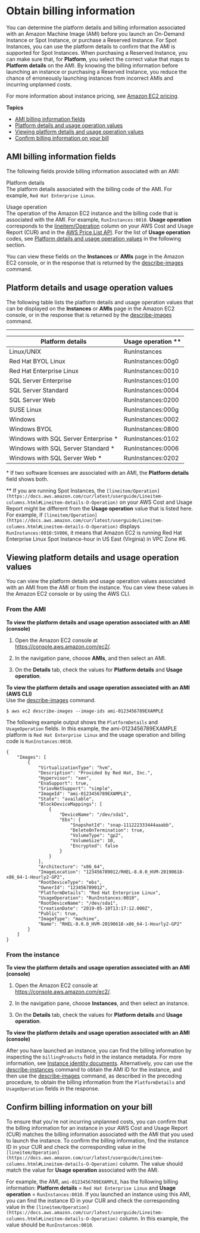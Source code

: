 # Obtain billing information<a name="ami-billing-info"></a>

You can determine the platform details and billing information associated with an Amazon Machine Image \(AMI\) before you launch an On\-Demand Instance or Spot Instance, or purchase a Reserved Instance\. For Spot Instances, you can use the platform details to confirm that the AMI is supported for Spot Instances\. When purchasing a Reserved Instance, you can make sure that, for **Platform**, you select the correct value that maps to **Platform details** on the AMI\. By knowing the billing information before launching an instance or purchasing a Reserved Instance, you reduce the chance of erroneously launching instances from incorrect AMIs and incurring unplanned costs\.

For more information about instance pricing, see [Amazon EC2 pricing](http://aws.amazon.com/ec2/pricing/)\.

**Topics**
+ [AMI billing information fields](#billing-info-fields)
+ [Platform details and usage operation values](#billing-info)
+ [Viewing platform details and usage operation values](#view-billing-info)
+ [Confirm billing information on your bill](#compare-billing-info-on-bill)

## AMI billing information fields<a name="billing-info-fields"></a>

The following fields provide billing information associated with an AMI:

Platform details  
 The platform details associated with the billing code of the AMI\. For example, `Red Hat Enterprise Linux`\.

Usage operation  
The operation of the Amazon EC2 instance and the billing code that is associated with the AMI\. For example, `RunInstances:0010`\. **Usage operation** corresponds to the [lineitem/Operation](https://docs.aws.amazon.com/cur/latest/userguide/Lineitem-columns.html#Lineitem-details-O-Operation) column on your AWS Cost and Usage Report \(CUR\) and in the [AWS Price List API](https://docs.aws.amazon.com/awsaccountbilling/latest/aboutv2/price-changes.html)\. For the list of **Usage operation** codes, see [Platform details and usage operation values](#billing-info) in the following section\.

You can view these fields on the **Instances** or **AMIs** page in the Amazon EC2 console, or in the response that is returned by the [describe\-images](https://docs.aws.amazon.com/cli/latest/reference/ec2/describe-images.html) command\.

## Platform details and usage operation values<a name="billing-info"></a>

The following table lists the platform details and usage operation values that can be displayed on the **Instances** or **AMIs** page in the Amazon EC2 console, or in the response that is returned by the [describe\-images](https://docs.aws.amazon.com/cli/latest/reference/ec2/describe-images.html) command\.


****  

|  Platform details  |  Usage operation \*\*  | 
| --- | --- | 
|  Linux/UNIX  |  RunInstances  | 
|  Red Hat BYOL Linux  |  RunInstances:00g0  | 
|  Red Hat Enterprise Linux  |  RunInstances:0010  | 
|  SQL Server Enterprise  |  RunInstances:0100  | 
|  SQL Server Standard  |  RunInstances:0004  | 
|  SQL Server Web  |  RunInstances:0200  | 
|  SUSE Linux  |  RunInstances:000g  | 
|  Windows  |  RunInstances:0002  | 
|  Windows BYOL  |  RunInstances:0800  | 
|  Windows with SQL Server Enterprise \*  |  RunInstances:0102  | 
|  Windows with SQL Server Standard \*  |  RunInstances:0006  | 
|  Windows with SQL Server Web \*  |  RunInstances:0202  | 

\* If two software licenses are associated with an AMI, the **Platform details** field shows both\.

\*\* If you are running Spot Instances, the `[lineitem/Operation](https://docs.aws.amazon.com/cur/latest/userguide/Lineitem-columns.html#Lineitem-details-O-Operation)` on your AWS Cost and Usage Report might be different from the **Usage operation** value that is listed here\. For example, if `[lineitem/Operation](https://docs.aws.amazon.com/cur/latest/userguide/Lineitem-columns.html#Lineitem-details-O-Operation)` displays `RunInstances:0010:SV006`, it means that Amazon EC2 is running Red Hat Enterprise Linux Spot Instance\-hour in US East \(Virginia\) in VPC Zone \#6\.

## Viewing platform details and usage operation values<a name="view-billing-info"></a>

You can view the platform details and usage operation values associated with an AMI from the AMI or from the instance\. You can view these values in the Amazon EC2 console or by using the AWS CLI\.

### From the AMI<a name="view-billing-info-AMI"></a>

**To view the platform details and usage operation associated with an AMI \(console\)**

1. Open the Amazon EC2 console at [https://console\.aws\.amazon\.com/ec2/](https://console.aws.amazon.com/ec2/)\.

1. In the navigation pane, choose **AMIs**, and then select an AMI\.

1. On the **Details** tab, check the values for **Platform details** and **Usage operation**\.

**To view the platform details and usage operation associated with an AMI \(AWS CLI\)**  
Use the [describe\-images](https://docs.aws.amazon.com/cli/latest/reference/ec2/describe-images.html) command\.

```
$ aws ec2 describe-images --image-ids ami-0123456789EXAMPLE
```

The following example output shows the `PlatformDetails` and `UsageOperation` fields\. In this example, the ami\-0123456789EXAMPLE platform is `Red Hat Enterprise Linux` and the usage operation and billing code is `RunInstances:0010`\.

```
{
    "Images": [
        {
            "VirtualizationType": "hvm", 
            "Description": "Provided by Red Hat, Inc.",
            "Hypervisor": "xen", 
            "EnaSupport": true, 
            "SriovNetSupport": "simple", 
            "ImageId": "ami-0123456789EXAMPLE",
            "State": "available", 
            "BlockDeviceMappings": [
                {
                    "DeviceName": "/dev/sda1", 
                    "Ebs": {
                        "SnapshotId": "snap-111222333444aaabb", 
                        "DeleteOnTermination": true, 
                        "VolumeType": "gp2", 
                        "VolumeSize": 10, 
                        "Encrypted": false
                    }
                }
            ], 
            "Architecture": "x86_64", 
            "ImageLocation": "123456789012/RHEL-8.0.0_HVM-20190618-x86_64-1-Hourly2-GP2", 
            "RootDeviceType": "ebs", 
            "OwnerId": "123456789012",
            "PlatformDetails": "Red Hat Enterprise Linux",
            "UsageOperation": "RunInstances:0010", 
            "RootDeviceName": "/dev/sda1", 
            "CreationDate": "2019-05-10T13:17:12.000Z", 
            "Public": true, 
            "ImageType": "machine", 
            "Name": "RHEL-8.0.0_HVM-20190618-x86_64-1-Hourly2-GP2"
        }
    ]
}
```

### From the instance<a name="view-billing-info-instance"></a>

**To view the platform details and usage operation associated with an AMI \(console\)**

1. Open the Amazon EC2 console at [https://console\.aws\.amazon\.com/ec2/](https://console.aws.amazon.com/ec2/)\.

1. In the navigation pane, choose **Instances**, and then select an instance\.

1. On the **Details** tab, check the values for **Platform details** and **Usage operation**\.

**To view the platform details and usage operation associated with an AMI \(console\)**

After you have launched an instance, you can find the billing information by inspecting the `billingProducts` field in the instance metadata\. For more information, see [Instance identity documents](instance-identity-documents.md)\. Alternatively, you can use the [describe\-instances](https://docs.aws.amazon.com/cli/latest/reference/ec2/describe-instances.html) command to obtain the AMI ID for the instance, and then use the [describe\-images](https://docs.aws.amazon.com/cli/latest/reference/ec2/describe-images.html) command, as described in the preceding procedure, to obtain the billing information from the `PlatformDetails` and `UsageOperation` fields in the response\.

## Confirm billing information on your bill<a name="compare-billing-info-on-bill"></a>

To ensure that you're not incurring unplanned costs, you can confirm that the billing information for an instance in your AWS Cost and Usage Report \(CUR\) matches the billing information associated with the AMI that you used to launch the instance\. To confirm the billing information, find the instance ID in your CUR and check the corresponding value in the `[lineitem/Operation](https://docs.aws.amazon.com/cur/latest/userguide/Lineitem-columns.html#Lineitem-details-O-Operation)` column\. The value should match the value for **Usage operation** associated with the AMI\.

For example, the AMI, `ami-0123456789EXAMPLE`, has the following billing information: **Platform details** = `Red Hat Enterprise Linux` and **Usage operation** = `RunInstances:0010`\. If you launched an instance using this AMI, you can find the instance ID in your CUR and check the corresponding value in the `[lineitem/Operation](https://docs.aws.amazon.com/cur/latest/userguide/Lineitem-columns.html#Lineitem-details-O-Operation)` column\. In this example, the value should be `RunInstances:0010`\.